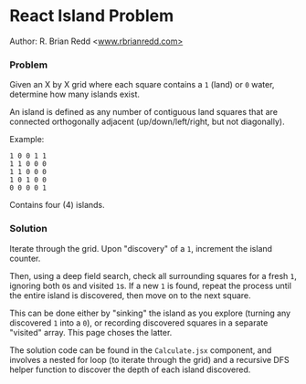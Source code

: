 # React Island Problem

Author: R. Brian Redd <www.rbrianredd.com>

### Problem

Given an X by X grid where each square contains a `1` (land) or `0` water, determine how many islands exist.

An island is defined as any number of contiguous land squares that are connected orthogonally adjacent (up/down/left/right, but not diagonally).

Example:
```
1 0 0 1 1
1 1 0 0 0
1 1 0 0 0
1 0 1 0 0
0 0 0 0 1
```
Contains four (4) islands.

### Solution

Iterate through the grid.  Upon "discovery" of a `1`, increment the island counter.

Then, using a deep field search, check all surrounding squares for a fresh `1`, ignoring both `0`s and visited `1`s.  If a new `1` is found, repeat the process until the entire island is discovered, then move on to the next square.

This can be done either by "sinking" the island as you explore (turning any discovered `1` into a `0`), or recording discovered squares in a separate "visited" array.  This page choses the latter.

The solution code can be found in the `Calculate.jsx` component, and involves a nested for loop (to iterate through the grid) and a recursive DFS helper function to discover the depth of each island discovered.